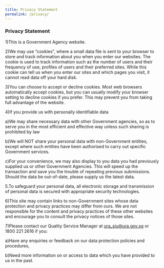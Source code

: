 ```yaml
---
title: Privacy Statement
permalink: /privacy/
---
```


### **Privacy Statement**

1)This is a Government Agency website.

2)We may use “cookies”, where a small data file is sent to your browser to store and track information about you when you enter our websites. The cookie is used to track information such as the number of users and their frequency of use, profiles of users and their preferred sites. While this cookie can tell us when you enter our sites and which pages you visit, it cannot read data off your hard disk.

3)You can choose to accept or decline cookies. Most web browsers automatically accept cookies, but you can usually modify your browser setting to decline cookies if you prefer. This may prevent you from taking full advantage of the website.

4)If you provide us with personally identifiable data

  a)We may share necessary data with other Government agencies, so as to serve you in the most efficient and effective way unless such sharing is prohibited by law
 
  b)We will NOT share your personal data with non-Government entities, except where such entities have been authorised to carry out specific Government services.

  c)For your convenience, we may also display to you data you had previously supplied us or other Government Agencies. This will speed up the transaction and save you the trouble of repeating previous submissions. Should the data be out-of-date, please supply us the latest data.

5.To safeguard your personal data, all electronic storage and transmission of personal data is secured with appropriate security technologies.

6)This site may contain links to non-Government sites whose data protection and privacy practices may differ from ours. We are not responsible for the content and privacy practices of these other websites and encourage you to consult the privacy notices of those sites.

7)Please contact our Quality Service Manager at ura_siu@ura.gov.sg or 1800 221 2616 if you:

  a)Have any enquiries or feedback on our data protection policies and procedures,

  b)Need more information on or access to data which you have provided to us in the past.

